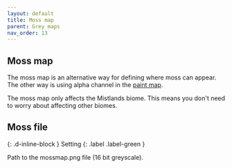 ```yaml
---
layout: default
title: Moss map
parent: Grey maps
nav_order: 13
---
```


## Moss map

The moss map is an alternative way for defining where moss can appear. The other way is using alpha channel in the [paint map](paintmap.md).

The moss map only affects the Mistlands biome. This means you don't need to worry about affecting other biomes.

## Moss file

{: .d-inline-block }
Setting
{: .label .label-green }

Path to the mossmap.png file (16 bit greyscale).
